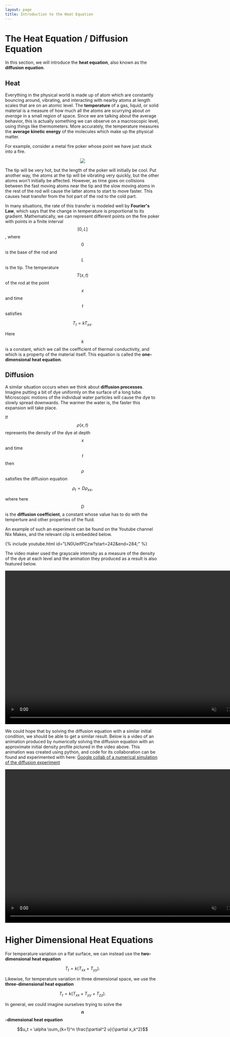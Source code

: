 ```yaml
---
layout: page
title: Introduction to the Heat Equation
---
```


# The Heat Equation / Diffusion Equation

In this section, we will introduce the **heat equation**, also known as the **diffusion equation**.

## Heat

Everything in the physical world is made up of atom which are constantly bouncing around, vibrating, and interacting with nearby atoms at length scales that are on an atomic level.
The **temperature** of a gas, liquid, or solid material is a measure of how much all the atoms are scurrying about *on average* in a small region of space.
Since we are talking about the average behavior, this is actually something we can observe on a macroscopic level, using things like thermometers.
More accurately, the temperature measures the **average kinetic energy** of the molecules which make up the physical matter.

For example, consider a metal fire poker whose point we have just stuck into a fire.

<p align="center"><img widtth=300 src="fig/fire-poker.webp"/></p>

The tip will be very hot, but the length of the poker will initially be cool.
Put another way, the atoms at the tip will be vibrating very quickly, but the other atoms won't initially be affected.
However, as time goes on collisions between the fast moving atoms near the tip and the slow moving atoms in the rest of the rod will cause the latter atoms to start to move faster.
This causes heat transfer from the hot part of the rod to the cold part.

In many situations, the rate of this transfer is modeled well by **Fourier's Law**, which says that the change in temperature is proportional to its gradient.
Mathematically, we can represent different points on the fire poker with points in a finite interval $$[0,L]$$, where $$0$$ is the base of the rod and $$L$$ is the tip.
The temperature $$T(x,t)$$ of the rod at the point $$x$$ and time $$t$$ satisfies

$$T_t = kT_{xx}.$$

Here $$k$$ is a constant, which we call the coefficient of thermal conductivity, and which is a property of the material itself.
This equation is called the **one-dimensional heat equation**.

## Diffusion

A similar situation occurs when we think about **diffusion processes**.
Imagine putting a bit of dye uniformly on the surface of a long tube.
Microscopic motions of the individual water particles will cause the dye to slowly spread downwards.
The warmer the water is, the faster this expansion will take place.

If $$\rho(x,t)$$ represents the density of the dye at depth $$x$$ and time $$t$$ then $$\rho$$ satisfies the diffusion equation

$$\rho_t = D\rho_{xx},$$

where here $$D$$ is the **diffusion coefficient**, a constant whose value has to
do with the temperture and other properties of the fluid.

An example of such an experiment can be found on the Youtube channel Nix Makes, and the relevant clip is embedded below.

{% include youtube.html id="LN0UeifPCzw?start=242&end=284;" %}

The video maker used the grayscale intensity as a measure of the density of the dye at each level and the animation they produced as a result is also featured below.

<video controls="" width="800" height="500" muted="" loop="" autoplay="">
<source src="vid/diffusion.mp4" type="video/mp4">
</video>

We could hope that by solving the diffusion equation with a similar initial condition, we should be able to get a similar result.
Below is a video of an animation produced by *numerically* solving the diffusion equation with an approximate initial density profile pictured in the video above.
This animation was created using python, and code for its collaboration can be found and experimented with here: [Google collab of a numerical simulation of the diffusion experiment](https://colab.research.google.com/drive/1S0-x1hxH3b36S3TZ0i8g2w7Krzf0W6TI?usp=sharing)

<video controls="" width="800" height="500" muted="" loop="" autoplay="">
<source src="vid/numdiffusion.mp4" type="video/mp4">
</video>

# Higher Dimensional Heat Equations

For temperature variation on a flat surface, we can instead use the **two-dimensional heat equation**

$$T_t = k(T_{xx}+T_{yy}).$$

Likewise, for temperature variation in three dimensional space, we use the **three-dimensional heat equation**

$$T_t = k(T_{xx}+T_{yy}+T_{zz}).$$

In general, we could imagine ourselves trying to solve the **$$n$$-dimensional heat equation**

$$u_t = \alpha \sum_{k=1}^n \frac{\partial^2 u}{\partial x_k^2}$$

